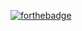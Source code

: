 [![forthebadge](https://forthebadge.com/images/badges/you-didnt-ask-for-this.svg)](https://forthebadge.com)
